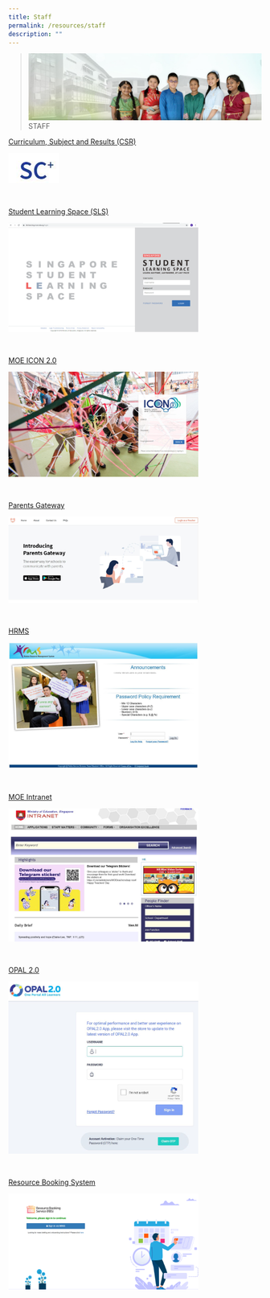 ```yaml
---
title: Staff
permalink: /resources/staff
description: ""
---
```

>![](/images/About%20Us/banner2-with%20bg.jpg)
>STAFF

[Curriculum, Subject and Results (CSR)](https://schoolcockpit.moe.gov.sg/academic)

<p><a href="https://schoolcockpit.moe.gov.sg/academic">
<img src="/images/Resources/Staff/SC.jpg"
		 style="width:20%">
</a></p>

<br>

[Student Learning Space (SLS)](https://vle.learning.moe.edu.sg/login)

<p><a href="https://vle.learning.moe.edu.sg/login">
<img src="/images/Resources/Staff/SLS.png"
		 style="width:75%">
</a></p>

<br>

[MOE ICON 2.0](https://icon.moe.edu.sg/)

<p><a href="https://icon.moe.edu.sg/">
<img src="/images/Resources/Staff/ICON.png"
		 style="width:75%">
</a></p>

<br>

[Parents Gateway](https://pg.moe.edu.sg/)

<p><a href="https://pg.moe.edu.sg/">
<img src="/images/Resources/Staff/pg.jpg"
		 style="width:75%">
</a></p>

<br>

[HRMS](https://hrms.moe.gov.sg/CSTBsapwaAuth/UMELogin?RedirectPath=https://hrms.moe.gov.sg/irj/portal/)

<p><a href="https://hrms.moe.gov.sg/CSTBsapwaAuth/UMELogin?RedirectPath=https://hrms.moe.gov.sg/irj/portal/">
<img src="/images/Resources/Staff/HRMS.jpg"
		 style="width:75%">
</a></p>

<br>

[MOE Intranet](http://intranet.moe.gov.sg/Pages/Home.aspx)

<p><a href="http://intranet.moe.gov.sg/Pages/Home.aspx">
<img src="/images/Resources/Staff/MOE%20Intranet.jpg"
		 style="width:75%">
</a></p>

<br>

[OPAL 2.0](https://idm.opal2.moe.edu.sg/)

<p><a href="https://idm.opal2.moe.edu.sg/">
<img src="/images/Resources/Staff/OPAL2.jpg"
		 style="width:75%">
</a></p>

<br>

[Resource Booking System](https://rbs.avero-tech.com/)

<p><a href="https://rbs.avero-tech.com/">
<img src="/images/Resources/Staff/RBS.png"
		 style="width:75%">
</a></p>